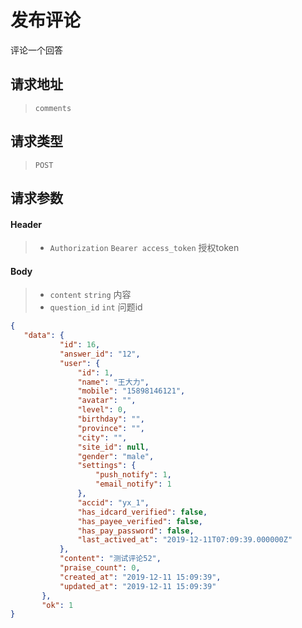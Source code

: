 # 发布评论

评论一个回答

## 请求地址

> `comments`

## 请求类型

> `POST`

## 请求参数

#### Header

> - `Authorization` `Bearer access_token` 授权token

#### Body

> - `content` `string` 内容
> - `question_id` `int` 问题id

```json
{
   "data": {
           "id": 16,
           "answer_id": "12",
           "user": {
               "id": 1,
               "name": "王大力",
               "mobile": "15898146121",
               "avatar": "",
               "level": 0,
               "birthday": "",
               "province": "",
               "city": "",
               "site_id": null,
               "gender": "male",
               "settings": {
                   "push_notify": 1,
                   "email_notify": 1
               },
               "accid": "yx_1",
               "has_idcard_verified": false,
               "has_payee_verified": false,
               "has_pay_password": false,
               "last_actived_at": "2019-12-11T07:09:39.000000Z"
           },
           "content": "测试评论52",
           "praise_count": 0,
           "created_at": "2019-12-11 15:09:39",
           "updated_at": "2019-12-11 15:09:39"
       },
       "ok": 1
}
```